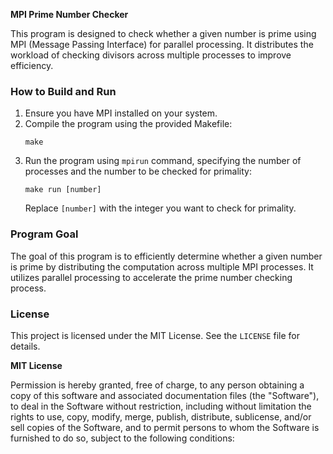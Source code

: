 **MPI Prime Number Checker**

This program is designed to check whether a given number is prime using MPI (Message Passing Interface) for parallel processing. It distributes the workload of checking divisors across multiple processes to improve efficiency.

### How to Build and Run

1. Ensure you have MPI installed on your system.
2. Compile the program using the provided Makefile:
   ```
   make
   ```
3. Run the program using `mpirun` command, specifying the number of processes and the number to be checked for primality:
   ```
   make run [number]
   ```
   Replace `[number]` with the integer you want to check for primality.
   
### Program Goal

The goal of this program is to efficiently determine whether a given number is prime by distributing the computation across multiple MPI processes. It utilizes parallel processing to accelerate the prime number checking process.

### License

This project is licensed under the MIT License. See the `LICENSE` file for details.

**MIT License**

Permission is hereby granted, free of charge, to any person obtaining a copy
of this software and associated documentation files (the "Software"), to deal
in the Software without restriction, including without limitation the rights
to use, copy, modify, merge, publish, distribute, sublicense, and/or sell
copies of the Software, and to permit persons to whom the Software is
furnished to do so, subject to the following conditions:

